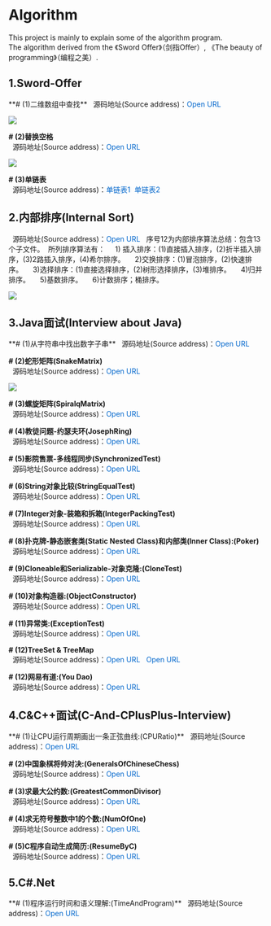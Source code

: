 # Algorithm
  This project is mainly to explain some of the algorithm program.   
  The algorithm derived from the 《Sword Offer》（剑指Offer）, 
    《The beauty of programming》（编程之美）.  
    
  <h2>1.Sword-Offer</h2>
  **# (1)二维数组中查找**  
  &nbsp;&nbsp;源码地址(Source address)：<a href="https://github.com/wuping5719/Algorithm/blob/master/1-Sword-Offer/1-FindInPartiallySortedMatrix.java" 
   target="_blank" style="cursor: pointer; color: rgb(0, 102, 204); text-decoration: none;">Open URL</a> 
  <p><img src="http://img.blog.csdn.net/20160407205044317?watermark/2/text/aHR0cDovL2Jsb2cuY3Nkbi5uZXQv/font/5a6L5L2T/fontsize/400/fill/I0JBQkFCMA==/dissolve/70/gravity/SouthEast" /></p>
  
  **# (2)替换空格**  
  &nbsp;&nbsp;源码地址(Source address)：<a href="https://github.com/wuping5719/Algorithm/blob/master/1-Sword-Offer/2-ReplaceBlank.java" 
    target="_blank" style="cursor: pointer; color: rgb(0, 102, 204); text-decoration: none;">Open URL</a> 
  <p><img src="http://img.blog.csdn.net/20160408152810832?watermark/2/text/aHR0cDovL2Jsb2cuY3Nkbi5uZXQv/font/5a6L5L2T/fontsize/400/fill/I0JBQkFCMA==/dissolve/70/gravity/Center" /></p>
  
   **# (3)单链表**  
  &nbsp;&nbsp;源码地址(Source address)：<a href="https://github.com/wuping5719/Algorithm/blob/master/1-Sword-Offer/3-SingleLinkList.java" 
    target="_blank" style="cursor: pointer; color: rgb(0, 102, 204); text-decoration: none;">单链表1</a>&nbsp;&nbsp;<a href="https://github.com/wuping5719/Algorithm/blob/master/1-Sword-Offer/3-TestSingleLinkList.java" 
    target="_blank" style="cursor: pointer; color: rgb(0, 102, 204); text-decoration: none;">单链表2</a> 
    
  <h2>2.内部排序(Internal Sort)</h2>
  &nbsp;&nbsp;源码地址(Source address)：<a href="https://github.com/wuping5719/Algorithm/tree/master/12-Sort" 
    target="_blank" style="cursor: pointer; color: rgb(0, 102, 204); text-decoration: none;">Open URL</a>  
  &nbsp;&nbsp;序号12为内部排序算法总结：包含13个子文件。  
  &nbsp;所列排序算法有：  
  &nbsp;&nbsp;&nbsp; 1) 插入排序：(1)直接插入排序，(2)折半插入排序，(3)2路插入排序，(4)希尔排序。  
  &nbsp;&nbsp;&nbsp; 2)交换排序：(1)冒泡排序，(2)快速排序。  
  &nbsp;&nbsp;&nbsp; 3)选择排序：(1)直接选择排序，(2)树形选择排序，(3)堆排序。  
  &nbsp;&nbsp;&nbsp; 4)归并排序。  
  &nbsp;&nbsp;&nbsp; 5)基数排序。  
  &nbsp;&nbsp;&nbsp; 6)计数排序；桶排序。
  <p><img src="http://img.blog.csdn.net/20160416161924296?watermark/2/text/aHR0cDovL2Jsb2cuY3Nkbi5uZXQv/font/5a6L5L2T/fontsize/400/fill/I0JBQkFCMA==/dissolve/70/gravity/SouthEast" /></p>
  
  <h2>3.Java面试(Interview about Java)</h2>
  **# (1)从字符串中找出数字子串**  
  &nbsp;&nbsp;源码地址(Source address)：<a href="https://github.com/wuping5719/Algorithm/blob/master/2-Java-Interview/2-1-RegularExpression.java" 
   target="_blank" style="cursor: pointer; color: rgb(0, 102, 204); text-decoration: none;">Open URL</a>  
   
  **# (2)蛇形矩阵(SnakeMatrix)**  
  &nbsp;&nbsp;源码地址(Source address)：<a href="https://github.com/wuping5719/Algorithm/blob/master/2-Java-Interview/2-2-SnakeMatrix.java" 
   target="_blank" style="cursor: pointer; color: rgb(0, 102, 204); text-decoration: none;">Open URL</a>  
  <p><img src="http://img.blog.csdn.net/20160428105514716?watermark/2/text/aHR0cDovL2Jsb2cuY3Nkbi5uZXQv/font/5a6L5L2T/fontsize/400/fill/I0JBQkFCMA==/dissolve/70/gravity/SouthEast" /></p>

  **# (3)螺旋矩阵(SpiralqMatrix)**  
  &nbsp;&nbsp;源码地址(Source address)：<a href="https://github.com/wuping5719/Algorithm/blob/master/2-Java-Interview/2-3-SpiralqMatrix.java" 
   target="_blank" style="cursor: pointer; color: rgb(0, 102, 204); text-decoration: none;">Open URL</a> 
   
  **# (4)教徒问题-约瑟夫环(JosephRing)**  
  &nbsp;&nbsp;源码地址(Source address)：<a href="https://github.com/wuping5719/Algorithm/blob/master/2-Java-Interview/2-4-JosephRing.java" 
   target="_blank" style="cursor: pointer; color: rgb(0, 102, 204); text-decoration: none;">Open URL</a> 

  **# (5)影院售票-多线程同步(SynchronizedTest)**  
  &nbsp;&nbsp;源码地址(Source address)：<a href="https://github.com/wuping5719/Algorithm/blob/master/2-Java-Interview/2-5-SynchonizedTest.java" 
   target="_blank" style="cursor: pointer; color: rgb(0, 102, 204); text-decoration: none;">Open URL</a> 
   
  **# (6)String对象比较(StringEqualTest)**  
  &nbsp;&nbsp;源码地址(Source address)：<a href="https://github.com/wuping5719/Algorithm/blob/master/2-Java-Interview/2-6-StringEqualTest.java" 
   target="_blank" style="cursor: pointer; color: rgb(0, 102, 204); text-decoration: none;">Open URL</a> 
   
  **# (7)Integer对象-装箱和拆箱(IntegerPackingTest)**  
  &nbsp;&nbsp;源码地址(Source address)：<a href="https://github.com/wuping5719/Algorithm/blob/master/2-Java-Interview/2-7-IntegerPackingTest.java" 
   target="_blank" style="cursor: pointer; color: rgb(0, 102, 204); text-decoration: none;">Open URL</a> 
   
  **# (8)扑克牌-静态嵌套类(Static Nested Class)和内部类(Inner Class):(Poker)**  
  &nbsp;&nbsp;源码地址(Source address)：<a href="https://github.com/wuping5719/Algorithm/tree/master/2-Java-Interview/2-8-Poker" 
   target="_blank" style="cursor: pointer; color: rgb(0, 102, 204); text-decoration: none;">Open URL</a> 
   
  **# (9)Cloneable和Serializable-对象克隆:(CloneTest)**  
  &nbsp;&nbsp;源码地址(Source address)：<a href="https://github.com/wuping5719/Algorithm/tree/master/2-Java-Interview/2-9-CloneTest" 
   target="_blank" style="cursor: pointer; color: rgb(0, 102, 204); text-decoration: none;">Open URL</a> 
   
  **# (10)对象构造器:(ObjectConstructor)**  
  &nbsp;&nbsp;源码地址(Source address)：<a href="https://github.com/wuping5719/Algorithm/blob/master/2-Java-Interview/2-10-ObjectConstructor.java" style="cursor: pointer; color: rgb(0, 102, 204); text-decoration: none;">Open URL</a> 
   
  **# (11)异常类:(ExceptionTest)**  
  &nbsp;&nbsp;源码地址(Source address)：<a href="https://github.com/wuping5719/Algorithm/blob/master/2-Java-Interview/2-11-ExceptionTest.java" style="cursor: pointer; color: rgb(0, 102, 204); text-decoration: none;">Open URL</a> 
  
  **# (12)TreeSet & TreeMap**  
  &nbsp;&nbsp;源码地址(Source address)：<a href="https://github.com/wuping5719/Algorithm/tree/master/2-Java-Interview/2-12-TreeSet" style="cursor: pointer; color: rgb(0, 102, 204); text-decoration: none;">Open URL</a>&nbsp;&nbsp;
  <a href="https://github.com/wuping5719/Algorithm/tree/master/2-Java-Interview/2-13-TreeMap"  style="cursor: pointer; color: rgb(0, 102, 204); text-decoration: none;">Open URL</a> 
  
  **# (12)网易有道:(You Dao)**  
  &nbsp;&nbsp;源码地址(Source address)：<a href="https://github.com/wuping5719/Algorithm/tree/master/2-Java-Interview/2-14-YouDao" style="cursor: pointer; color: rgb(0, 102, 204); text-decoration: none;">Open URL</a> 
  
  <h2>4.C&C++面试(C-And-CPlusPlus-Interview)</h2>
  **# (1)让CPU运行周期画出一条正弦曲线:(CPURatio)**  
  &nbsp;&nbsp;源码地址(Source address)：<a href="https://github.com/wuping5719/Algorithm/blob/master/3-C-And-CPlusPlus-Interview/3-1-CPURatio.cpp" 
   target="_blank" style="cursor: pointer; color: rgb(0, 102, 204); text-decoration: none;">Open URL</a> 
   
  **# (2)中国象棋将帅对决:(GeneralsOfChineseChess)**  
  &nbsp;&nbsp;源码地址(Source address)：<a href="https://github.com/wuping5719/Algorithm/blob/master/3-C-And-CPlusPlus-Interview/3-2-GeneralsOfChineseChess.cpp" 
   target="_blank" style="cursor: pointer; color: rgb(0, 102, 204); text-decoration: none;">Open URL</a> 
   
  **# (3)求最大公约数:(GreatestCommonDivisor)**  
  &nbsp;&nbsp;源码地址(Source address)：<a href="https://github.com/wuping5719/Algorithm/blob/master/3-C-And-CPlusPlus-Interview/3-3-GreatestCommonDivisor.cpp" 
   target="_blank" style="cursor: pointer; color: rgb(0, 102, 204); text-decoration: none;">Open URL</a> 
  
  **# (4)求无符号整数中1的个数:(NumOfOne)**  
  &nbsp;&nbsp;源码地址(Source address)：<a href="https://github.com/wuping5719/Algorithm/blob/master/3-C-And-CPlusPlus-Interview/3-4-NumOfOne.cpp" 
   target="_blank" style="cursor: pointer; color: rgb(0, 102, 204); text-decoration: none;">Open URL</a> 
   
  **# (5)C程序自动生成简历:(ResumeByC)**  
  &nbsp;&nbsp;源码地址(Source address)：<a href="https://github.com/wuping5719/Algorithm/blob/master/3-C-And-CPlusPlus-Interview/3-5-ResumeByC.c" 
   target="_blank" style="cursor: pointer; color: rgb(0, 102, 204); text-decoration: none;">Open URL</a> 

  <h2>5.C#.Net</h2>
  **# (1)程序运行时间和语义理解:(TimeAndProgram)**  
  &nbsp;&nbsp;源码地址(Source address)：<a href="https://github.com/wuping5719/Algorithm/blob/master/4-.NET/4-1-TimeAndProgram" target="_blank" style="cursor: pointer; color: rgb(0, 102, 204); text-decoration: none;">Open URL</a> 

